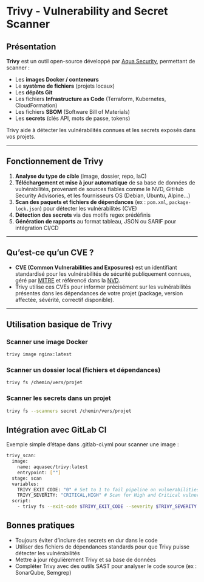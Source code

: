 # Trivy - Vulnerability and Secret Scanner

## Présentation

**Trivy** est un outil open-source développé par [Aqua Security](https://www.aquasec.com/), permettant de scanner :

- Les **images Docker / conteneurs**
- Le **système de fichiers** (projets locaux)
- Les **dépôts Git**
- Les fichiers **Infrastructure as Code** (Terraform, Kubernetes, CloudFormation)
- Les fichiers **SBOM** (Software Bill of Materials)
- Les **secrets** (clés API, mots de passe, tokens)

Trivy aide à détecter les vulnérabilités connues et les secrets exposés dans vos projets.

---

## Fonctionnement de Trivy

1. **Analyse du type de cible** (image, dossier, repo, IaC)  
2. **Téléchargement et mise à jour automatique** de sa base de données de vulnérabilités, provenant de sources fiables comme le NVD, GitHub Security Advisories, et les fournisseurs OS (Debian, Ubuntu, Alpine…)  
3. **Scan des paquets et fichiers de dépendances** (ex : `pom.xml`, `package-lock.json`) pour détecter les vulnérabilités (CVE)  
4. **Détection des secrets** via des motifs regex prédéfinis  
5. **Génération de rapports** au format tableau, JSON ou SARIF pour intégration CI/CD

---

## Qu’est-ce qu’un CVE ?

- **CVE (Common Vulnerabilities and Exposures)** est un identifiant standardisé pour les vulnérabilités de sécurité publiquement connues, géré par [MITRE](https://cve.mitre.org/) et référencé dans la [NVD](https://nvd.nist.gov/).  
- Trivy utilise ces CVEs pour informer précisément sur les vulnérabilités présentes dans les dépendances de votre projet (package, version affectée, sévérité, correctif disponible).

---

## Utilisation basique de Trivy

### Scanner une image Docker

```bash
trivy image nginx:latest
```

### Scanner un dossier local (fichiers et dépendances)
```bash
trivy fs /chemin/vers/projet
```

### Scanner les secrets dans un projet
```bash
trivy fs --scanners secret /chemin/vers/projet
```

## Intégration avec GitLab CI
Exemple simple d’étape dans .gitlab-ci.yml pour scanner une image :

```bash
trivy_scan:
  image:
    name: aquasec/trivy:latest
    entrypoint: [""]
  stage: scan
  variables:
    TRIVY_EXIT_CODE: "0" # Set to 1 to fail pipeline on vulnerabilities
    TRIVY_SEVERITY: "CRITICAL,HIGH" # Scan for High and Critical vulnerabilities
  script:
    - trivy fs --exit-code $TRIVY_EXIT_CODE --severity $TRIVY_SEVERITY nginx:latest
```

## Bonnes pratiques
- Toujours éviter d’inclure des secrets en dur dans le code
- Utiliser des fichiers de dépendances standards pour que Trivy puisse détecter les vulnérabilités
- Mettre à jour régulièrement Trivy et sa base de données
- Compléter Trivy avec des outils SAST pour analyser le code source (ex : SonarQube, Semgrep)